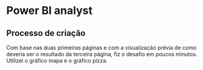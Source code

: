 # Power BI analyst

## Processo de criação
Com base nas duas primeiras páginas e com a visualização prévia de como deveria ser o resultado da terceira página, fiz o desafio em poucos minutos. Utilizei o gráfico mapa e o gráfico pizza.
